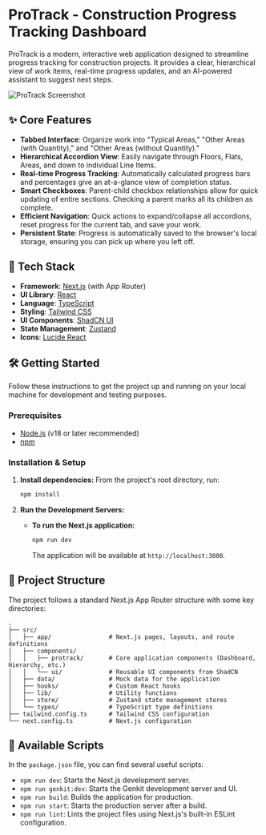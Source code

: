 # ProTrack - Construction Progress Tracking Dashboard

ProTrack is a modern, interactive web application designed to streamline progress tracking for construction projects. It provides a clear, hierarchical view of work items, real-time progress updates, and an AI-powered assistant to suggest next steps.

![ProTrack Screenshot](https://placehold.co/800x500.png)

## ✨ Core Features

-   **Tabbed Interface**: Organize work into "Typical Areas," "Other Areas (with Quantity)," and "Other Areas (without Quantity)."
-   **Hierarchical Accordion View**: Easily navigate through Floors, Flats, Areas, and down to individual Line Items.
-   **Real-time Progress Tracking**: Automatically calculated progress bars and percentages give an at-a-glance view of completion status.
-   **Smart Checkboxes**: Parent-child checkbox relationships allow for quick updating of entire sections. Checking a parent marks all its children as complete.
-   **Efficient Navigation**: Quick actions to expand/collapse all accordions, reset progress for the current tab, and save your work.
-   **Persistent State**: Progress is automatically saved to the browser's local storage, ensuring you can pick up where you left off.

## 🚀 Tech Stack

-   **Framework**: [Next.js](https://nextjs.org/) (with App Router)
-   **UI Library**: [React](https://react.dev/)
-   **Language**: [TypeScript](https://www.typescriptlang.org/)
-   **Styling**: [Tailwind CSS](https://tailwindcss.com/)
-   **UI Components**: [ShadCN UI](https://ui.shadcn.com/)
-   **State Management**: [Zustand](https://github.com/pmndrs/zustand)
-   **Icons**: [Lucide React](https://lucide.dev/)

## 🛠️ Getting Started

Follow these instructions to get the project up and running on your local machine for development and testing purposes.

### Prerequisites

-   [Node.js](https://nodejs.org/) (v18 or later recommended)
-   [npm](https://www.npmjs.com/)

### Installation & Setup

1.  **Install dependencies:**
    From the project's root directory, run:
    ```bash
    npm install
    ```


3.  **Run the Development Servers:**

    -   **To run the Next.js application:**
        ```bash
        npm run dev
        ```
        The application will be available at `http://localhost:3000`.


## 📂 Project Structure

The project follows a standard Next.js App Router structure with some key directories:

```
.
├── src/
│   ├── app/                # Next.js pages, layouts, and route definitions
│   ├── components/
│   │   ├── protrack/       # Core application components (Dashboard, Hierarchy, etc.)
│   │   └── ui/             # Reusable UI components from ShadCN
│   ├── data/               # Mock data for the application
│   ├── hooks/              # Custom React hooks
│   ├── lib/                # Utility functions
│   ├── store/              # Zustand state management stores
│   └── types/              # TypeScript type definitions
├── tailwind.config.ts      # Tailwind CSS configuration
└── next.config.ts          # Next.js configuration
```

## 📜 Available Scripts

In the `package.json` file, you can find several useful scripts:

-   `npm run dev`: Starts the Next.js development server.
-   `npm run genkit:dev`: Starts the Genkit development server and UI.
-   `npm run build`: Builds the application for production.
-   `npm run start`: Starts the production server after a build.
-   `npm run lint`: Lints the project files using Next.js's built-in ESLint configuration.
